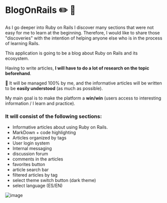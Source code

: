 # BlogOnRails :pencil2: :page_facing_up:

As I go deeper into Ruby on Rails I discover many sections that were not easy for me to learn at the beginning. Therefore, I would like to share those "discoveries" with the intention of helping anyone else who is in the process of learning Rails.

This application is going to be a blog about Ruby on Rails and its ecosystem.

Having to write articles, **I will have to do a lot of research on the topic beforehand**. 

 :construction_worker: It will be managed 100% by me, and the informative articles will be written to be **easily understood** (as much as possible).

My main goal is to make the platform a **win/win** (users access to interesting information / I learn and practice).



### It will consist of the following sections:

- Informative articles about using Ruby on Rails.
- MarkDown + code highlighting
- Articles organized by tags
- User login system
- Internal messaging
- discussion forum
- comments in the articles
- favorites button
- article search bar
- filtered articles by tag
- select theme switch button (dark theme)
- select language (ES/EN)


![image](https://user-images.githubusercontent.com/104019638/197993507-3c4bfd27-003d-44f2-b95d-9baab5673586.png)
